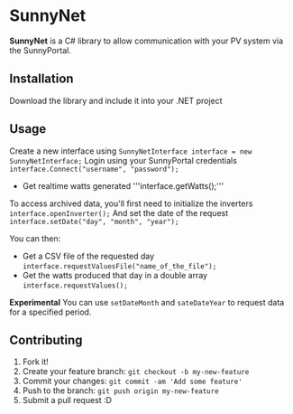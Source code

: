 
# SunnyNet
**SunnyNet** is a C# library to allow communication with your PV system via the SunnyPortal.
## Installation
Download the library and include it into your .NET project
## Usage
Create a new interface using ```SunnyNetInterface interface = new SunnyNetInterface;```
Login using your SunnyPortal credentials ```interface.Connect("username", "password");```

* Get realtime watts generated '''interface.getWatts();'''

To access archived data, you'll first need to initialize the inverters ```interface.openInverter();```
And set the date of the request ```interface.setDate("day", "month", "year");```

You can then:
* Get a CSV file of the requested day ```interface.requestValuesFile("name_of_the_file");```
* Get the watts produced that day in a double array ```interface.requestValues();```

**Experimental**
You can use ```setDateMonth``` and ```sateDateYear``` to request data for a specified period.
## Contributing
1. Fork it!
2. Create your feature branch: `git checkout -b my-new-feature`
3. Commit your changes: `git commit -am 'Add some feature'`
4. Push to the branch: `git push origin my-new-feature`
5. Submit a pull request :D
